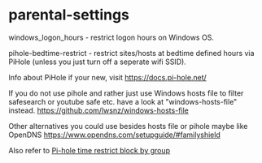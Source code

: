 # parental-settings

windows_logon_hours - restrict logon hours on Windows OS.

pihole-bedtime-restrict - restrict sites/hosts at bedtime defined hours via PiHole (unless you just turn off a seperate wifi SSID).

Info about PiHole if your new, visit https://docs.pi-hole.net/

If you do not use pihole and rather just use Windows hosts file to filter safesearch or youtube safe etc. have a look at "windows-hosts-file" instead.
https://github.com/lwsnz/windows-hosts-file

Other alternatives you could use besides hosts file or pihole maybe like OpenDNS https://www.opendns.com/setupguide/#familyshield

Also refer to [Pi-hole time restrict block by group](https://github.com/lwsnz/pihole/tree/main/time-restrict-block-by-group)
